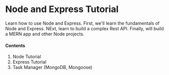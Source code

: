 # Node and Express Tutorial
Learn how to use Node and Express. First, we'll learn the fundamentals of Node and Express. NExt, learn to build a complex Rest API. Finally, will build a MERN app and other Node projects.

#### Contents

1. Node Tutorial
2. Express Tutorial
3. Task Manager (MongoDB, Mongoose)
